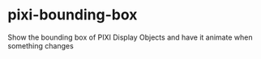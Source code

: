 # pixi-bounding-box
Show the bounding box of PIXI Display Objects and have it animate when something changes
